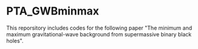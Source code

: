 # PTA_GWBminmax

This reporsitory includes codes for the following paper "The minimum and maximum gravitational-wave background from supermassive binary black holes".
